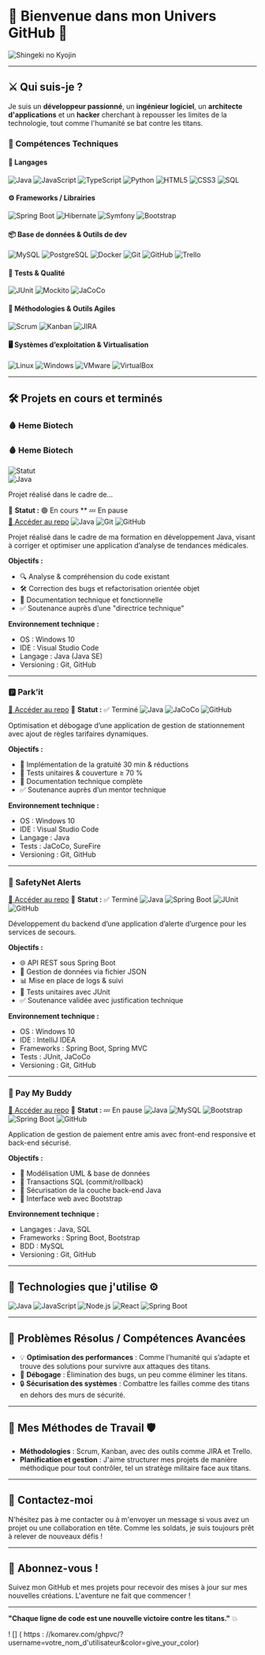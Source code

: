 # 👾 **Bienvenue dans mon Univers GitHub** 👾

![Shingeki no Kyojin](https://example.com/attack-on-titan-banner.jpg) <!-- Remplacer par une image d'ambiance sombre liée à l'attaque des titans -->

---

## ⚔️ **Qui suis-je ?**

Je suis un **développeur passionné**, un **ingénieur logiciel**, un **architecte d'applications** et un **hacker** cherchant à repousser les limites de la technologie, tout comme l'humanité se bat contre les titans. 

### 🧠 Compétences Techniques

#### 🔷 Langages
![Java](https://img.shields.io/badge/Java-%23ED8B00?style=for-the-badge&logo=openjdk&logoColor=white)
![JavaScript](https://img.shields.io/badge/JavaScript-%23F7DF1E?style=for-the-badge&logo=javascript&logoColor=black)
![TypeScript](https://img.shields.io/badge/TypeScript-3178C6?style=for-the-badge&logo=typescript&logoColor=white)
![Python](https://img.shields.io/badge/Python-3776AB?style=for-the-badge&logo=python&logoColor=white)
![HTML5](https://img.shields.io/badge/HTML5-%23E34F26?style=for-the-badge&logo=html5&logoColor=white)
![CSS3](https://img.shields.io/badge/CSS3-%231572B6?style=for-the-badge&logo=css3&logoColor=white)
![SQL](https://img.shields.io/badge/SQL-%23007396?style=for-the-badge&logo=postgresql&logoColor=white)

#### ⚙️ Frameworks / Librairies
![Spring Boot](https://img.shields.io/badge/Spring_Boot-%236DB33F?style=for-the-badge&logo=spring-boot&logoColor=white)
![Hibernate](https://img.shields.io/badge/Hibernate-%234D4D4D?style=for-the-badge&logo=hibernate&logoColor=white)
![Symfony](https://img.shields.io/badge/Symfony-%23000000?style=for-the-badge&logo=symfony&logoColor=white)
![Bootstrap](https://img.shields.io/badge/Bootstrap-%237952B3?style=for-the-badge&logo=bootstrap&logoColor=white)

#### 📦 Base de données & Outils de dev
![MySQL](https://img.shields.io/badge/MySQL-%2300f?style=for-the-badge&logo=mysql&logoColor=white)
![PostgreSQL](https://img.shields.io/badge/PostgreSQL-%23316192?style=for-the-badge&logo=postgresql&logoColor=white)
![Docker](https://img.shields.io/badge/Docker-%230db7ed?style=for-the-badge&logo=docker&logoColor=white)
![Git](https://img.shields.io/badge/Git-%23F05033?style=for-the-badge&logo=git&logoColor=white)
![GitHub](https://img.shields.io/badge/GitHub-%23181717?style=for-the-badge&logo=github&logoColor=white)
![Trello](https://img.shields.io/badge/Trello-%23026AA7?style=for-the-badge&logo=trello&logoColor=white)

#### 🧪 Tests & Qualité
![JUnit](https://img.shields.io/badge/JUnit-%2325A162?style=for-the-badge&logo=java&logoColor=white)
![Mockito](https://img.shields.io/badge/Mockito-%230097A7?style=for-the-badge&logo=testing-library&logoColor=white)
![JaCoCo](https://img.shields.io/badge/JaCoCo-%23B5121B?style=for-the-badge&logo=codecov&logoColor=white)

#### 🔧 Méthodologies & Outils Agiles
![Scrum](https://img.shields.io/badge/Scrum-%230083C1?style=for-the-badge&logo=scrumalliance&logoColor=white)
![Kanban](https://img.shields.io/badge/Kanban-%23DD0031?style=for-the-badge&logo=kanban&logoColor=white)
![JIRA](https://img.shields.io/badge/JIRA-%230A0FFF?style=for-the-badge&logo=jira&logoColor=white)

#### 🖥️ Systèmes d’exploitation & Virtualisation
![Linux](https://img.shields.io/badge/Linux-%23FCC624?style=for-the-badge&logo=linux&logoColor=black)
![Windows](https://img.shields.io/badge/Windows-%230078D6?style=for-the-badge&logo=windows&logoColor=white)
![VMware](https://img.shields.io/badge/VMware-%23007EC6?style=for-the-badge&logo=vmware&logoColor=white)
![VirtualBox](https://img.shields.io/badge/VirtualBox-%2300bfff?style=for-the-badge&logo=virtualbox&logoColor=white)


---

## 🛠️ **Projets en cours et terminés**

### 🩸 Heme Biotech 
### 🩸 Heme Biotech  
![Statut](https://img.shields.io/badge/Statut-Terminé-brightgreen?style=flat-square)  
![Java](https://img.shields.io/badge/Java-ED8B00?style=flat-square&logo=openjdk&logoColor=white)

Projet réalisé dans le cadre de...

📌 **Statut :** 🟢 En cours ** 💤 En pause  
[🔗 Accéder au repo](https://github.com/tonpseudo/nom-du-repo)
![Java](https://img.shields.io/badge/Java-ED8B00?style=flat-square&logo=openjdk&logoColor=white)
![Git](https://img.shields.io/badge/Git-F05032?style=flat-square&logo=git&logoColor=white)
![GitHub](https://img.shields.io/badge/GitHub-181717?style=flat-square&logo=github&logoColor=white)

Projet réalisé dans le cadre de ma formation en développement Java, visant à corriger et optimiser une application d’analyse de tendances médicales.

**Objectifs :**
- 🔍 Analyse & compréhension du code existant
- 🛠 Correction des bugs et refactorisation orientée objet
- 📄 Documentation technique et fonctionnelle
- ✅ Soutenance auprès d’une "directrice technique"

**Environnement technique :**
- OS : Windows 10  
- IDE : Visual Studio Code  
- Langage : Java (Java SE)  
- Versioning : Git, GitHub

---

### 🅿️ Park’it
[🔗 Accéder au repo](https://github.com/tonpseudo/nom-du-repo)
📌 **Statut :** ✅ Terminé 
![Java](https://img.shields.io/badge/Java-ED8B00?style=flat-square&logo=openjdk&logoColor=white)
![JaCoCo](https://img.shields.io/badge/JaCoCo-C21325?style=flat-square)
![GitHub](https://img.shields.io/badge/GitHub-181717?style=flat-square&logo=github)

Optimisation et débogage d’une application de gestion de stationnement avec ajout de règles tarifaires dynamiques.

**Objectifs :**
- 🧠 Implémentation de la gratuité 30 min & réductions
- 🧪 Tests unitaires & couverture ≥ 70 %
- 📄 Documentation technique complète
- ✅ Soutenance auprès d’un mentor technique

**Environnement technique :**
- OS : Windows 10  
- IDE : Visual Studio Code  
- Langage : Java  
- Tests : JaCoCo, SureFire  
- Versioning : Git, GitHub

---

### 🚨 SafetyNet Alerts
[🔗 Accéder au repo](https://github.com/tonpseudo/nom-du-repo)
📌 **Statut :** ✅ Terminé 
![Java](https://img.shields.io/badge/Java-ED8B00?style=flat-square&logo=openjdk)
![Spring Boot](https://img.shields.io/badge/Spring%20Boot-6DB33F?style=flat-square&logo=spring-boot&logoColor=white)
![JUnit](https://img.shields.io/badge/JUnit-25A162?style=flat-square)
![GitHub](https://img.shields.io/badge/GitHub-181717?style=flat-square&logo=github)

Développement du backend d’une application d’alerte d’urgence pour les services de secours.

**Objectifs :**
- 🌐 API REST sous Spring Boot
- 📁 Gestion de données via fichier JSON
- 📊 Mise en place de logs & suivi
- 🧪 Tests unitaires avec JUnit
- ✅ Soutenance validée avec justification technique

**Environnement technique :**
- OS : Windows 10  
- IDE : IntelliJ IDEA  
- Frameworks : Spring Boot, Spring MVC  
- Tests : JUnit, JaCoCo  
- Versioning : Git, GitHub

---

### 💸 Pay My Buddy 
[🔗 Accéder au repo](https://github.com/tonpseudo/nom-du-repo)
📌 **Statut :** 💤 En pause
![Java](https://img.shields.io/badge/Java-ED8B00?style=flat-square)
![MySQL](https://img.shields.io/badge/MySQL-4479A1?style=flat-square&logo=mysql&logoColor=white)
![Bootstrap](https://img.shields.io/badge/Bootstrap-7952B3?style=flat-square&logo=bootstrap&logoColor=white)
![Spring Boot](https://img.shields.io/badge/Spring%20Boot-6DB33F?style=flat-square&logo=spring-boot&logoColor=white)
![GitHub](https://img.shields.io/badge/GitHub-181717?style=flat-square&logo=github)

Application de gestion de paiement entre amis avec front-end responsive et back-end sécurisé.

**Objectifs :**
- 🧱 Modélisation UML & base de données
- 💾 Transactions SQL (commit/rollback)
- 🔐 Sécurisation de la couche back-end Java
- 🎨 Interface web avec Bootstrap

**Environnement technique :**
- Langages : Java, SQL  
- Frameworks : Spring Boot, Bootstrap  
- BDD : MySQL  
- Versioning : Git, GitHub

---

## 🔨 **Technologies que j'utilise** ⚙️

![Java](https://img.shields.io/badge/Java-%23FFB900?style=flat&logo=java&logoColor=white)
![JavaScript](https://img.shields.io/badge/JavaScript-%23F7DF1E?style=flat&logo=javascript&logoColor=white)
![Node.js](https://img.shields.io/badge/Node.js-339933?style=flat&logo=node.js&logoColor=white)
![React](https://img.shields.io/badge/React-%2361DAFB?style=flat&logo=react&logoColor=white)
![Spring Boot](https://img.shields.io/badge/Spring%20Boot-%236DB33F?style=flat&logo=spring&logoColor=white)

---

## 🧩 **Problèmes Résolus / Compétences Avancées**

- 💡 **Optimisation des performances** : Comme l'humanité qui s’adapte et trouve des solutions pour survivre aux attaques des titans.
- 🔧 **Débogage** : Élimination des bugs, un peu comme éliminer les titans.
- 🔒 **Sécurisation des systèmes** : Combattre les failles comme des titans en dehors des murs de sécurité.

---

## 📜 **Mes Méthodes de Travail** 🛡️

- **Méthodologies** : Scrum, Kanban, avec des outils comme JIRA et Trello.
- **Planification et gestion** : J'aime structurer mes projets de manière méthodique pour tout contrôler, tel un stratège militaire face aux titans.

---

## 🎯 **Contactez-moi**

N'hésitez pas à me contacter ou à m'envoyer un message si vous avez un projet ou une collaboration en tête. Comme les soldats, je suis toujours prêt à relever de nouveaux défis !

---

## 📢 **Abonnez-vous !**

Suivez mon GitHub et mes projets pour recevoir des mises à jour sur mes nouvelles créations. L'aventure ne fait que commencer !

---

**"Chaque ligne de code est une nouvelle victoire contre les titans."** 💥

! [] ( https : //komarev.com/ghpvc/?username=votre_nom_d'utilisateur&color=give_your_color)
<!---
HellManon/HellManon is a ✨ special ✨ repository because its `README.md` (this file) appears on your GitHub profile.
You can click the Preview link to take a look at your changes.
[![trophy](https://github-profile-trophy.vercel.app/?username=ryo-ma)](https://github.com/ryo-ma/github-profile-trophy)
--->

